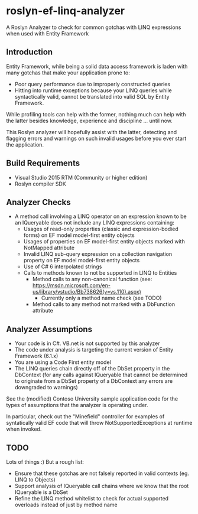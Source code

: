 # roslyn-ef-linq-analyzer

A Roslyn Analyzer to check for common gotchas with LINQ expressions when used with Entity Framework

Introduction
------------

Entity Framework, while being a solid data access framework is laden with many gotchas that make your application prone to:

 * Poor query performance due to improperly constructed queries
 * Hitting into runtime exceptions because your LINQ queries while syntactically valid, cannot be translated into valid SQL by Entity Framework.

While profiling tools can help with the former, nothing much can help with the latter besides knowledge, experience and discipline ... until now.

This Roslyn analyzer will hopefully assist with the latter, detecting and flagging errors and warnings on such invalid usages before you
ever start the application.

Build Requirements
------------------

 * Visual Studio 2015 RTM (Community or higher edition)
 * Roslyn compiler SDK

Analyzer Checks
---------------

 * A method call involving a LINQ operator on an expression known to be an IQueryable does not include any LINQ expressions containing:
   * Usages of read-only properties (classic and expression-bodied forms) on EF model model-first entity objects
   * Usages of properties on EF model-first entity objects marked with NotMapped attribute
   * Invalid LINQ sub-query expression on a collection navigation property on EF model model-first entity objects
   * Use of C# 6 interpolated strings
   * Calls to methods known to not be supported in LINQ to Entities
      * Method calls to any non-canonical function (see: https://msdn.microsoft.com/en-us/library/vstudio/Bb738626(v=vs.110).aspx)
         * Currently only a method name check (see TODO)
      * Method calls to any method not marked with a DbFunction attribute
   
Analyzer Assumptions
--------------------

 * Your code is in C#. VB.net is not supported by this analyzer
 * The code under analysis is targeting the current version of Entity Framework (6.1.x)
 * You are using a Code First entity model
 * The LINQ queries chain directly off of the DbSet property in the DbContext (for any calls against IQueryable<T> that cannot be determined to originate from a DbSet<T> property of a DbContext any errors are downgraded to warnings)
 
See the (modified) Contoso University sample application code for the types of assumptions that the analyzer is operating under.

In particular, check out the "Minefield" controller for examples of syntatically valid EF code that will throw NotSupportedExceptions at runtime when invoked.

TODO
----

Lots of things :) But a rough list:

 * Ensure that these gotchas are not falsely reported in valid contexts (eg. LINQ to Objects)
 * Support analysis of IQueryable<T> call chains where we know that the root IQueryable<T> is a DbSet<T>
 * Refine the LINQ method whitelist to check for actual supported overloads instead of just by method name